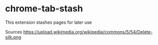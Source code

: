 # chrome-tab-stash
This extension stashes pages for later use

Sources
https://upload.wikimedia.org/wikipedia/commons/5/54/Delete-silk.png
